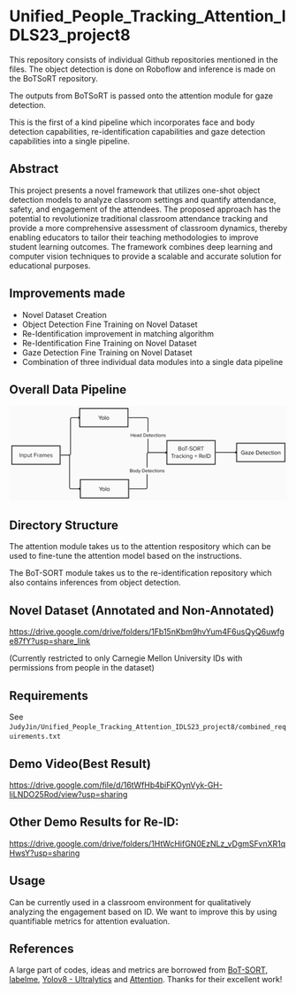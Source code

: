 # Unified_People_Tracking_Attention_IDLS23_project8

This repository consists of individual Github repositories mentioned in the files.
The object detection is done on Roboflow and inference is made on the BoTSoRT repository.

The outputs from BoTSoRT is passed onto the attention module for gaze detection.

This is the first of a kind pipeline which incorporates face and body detection capabilities, re-identification capabilities and gaze detection capabilities into a single pipeline.
 
## Abstract
This project presents a novel framework that utilizes one-shot object detection models to analyze classroom settings and quantify attendance, safety, and engagement of the attendees. The proposed approach has the potential to revolutionize traditional classroom attendance tracking and provide a more comprehensive assessment of classroom dynamics, thereby enabling educators to tailor their teaching methodologies to improve student learning outcomes. The framework combines deep learning and computer vision techniques to provide a scalable and accurate solution for educational purposes.

## Improvements made

- Novel Dataset Creation
- Object Detection Fine Training on Novel Dataset
- Re-Identification improvement in matching algorithm
- Re-Identification Fine Training on Novel Dataset
- Gaze Detection Fine Training on Novel Dataset
- Combination of three individual data modules into a single data pipeline

## Overall Data Pipeline

<p align="center"><img src="assets/pipeline old.png"/></p>

## Directory Structure
The attention module takes us to the attention respository which can be used to fine-tune the attention model based on the instructions.

The BoT-SORT module takes us to the re-identification repository which also contains inferences from object detection.


## Novel Dataset (Annotated and Non-Annotated)

https://drive.google.com/drive/folders/1Fb15nKbm9hvYum4F6usQyQ6uwfge87fY?usp=share_link

(Currently restricted to only Carnegie Mellon University IDs with permissions from people in the dataset)

## Requirements

See `JudyJin/Unified_People_Tracking_Attention_IDLS23_project8/combined_requirements.txt`

## Demo Video(Best Result)

https://drive.google.com/file/d/16tWfHb4biFKOynVyk-GH-liLNDO25Rod/view?usp=sharing

## Other Demo Results for Re-ID:
https://drive.google.com/drive/folders/1HtWcHifGN0EzNLz_vDgmSFvnXR1qHwsY?usp=sharing

## Usage

Can be currently used in a classroom environment for qualitatively analyzing the engagement based on ID. We want to improve this by using quantifiable metrics for attention evaluation.

## References

A large part of codes, ideas and metrics are borrowed from 
[BoT-SORT](https://github.com/NirAharon/BoT-SORT), 
[labelme](https://github.com/wkentaro/labelme),
[Yolov8 - Ultralytics](https://github.com/ultralytics/ultralytics) and
[Attention](https://github.com/ejcgt/attention-target-detection).
Thanks for their excellent work!
